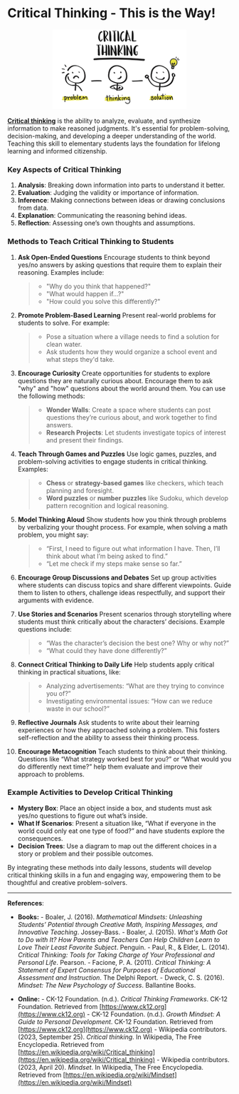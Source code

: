 # **Critical Thinking** - This is the Way!

<div style="text-align: center; background-color: transparent;">
  <img src="../../../assets/images/tools-resources/critical-thinking.00.png" alt="sitedocs" style="width: 300px; max-width: 100%; height: auto;">
</div>

**[Critical thinking](https://iep.utm.edu/critical-thinking/)** is the ability to analyze, evaluate, and synthesize information to make reasoned judgments. It's essential for problem-solving, decision-making, and developing a deeper understanding of the world. Teaching this skill to elementary students lays the foundation for lifelong learning and informed citizenship.



### Key Aspects of Critical Thinking
1. **Analysis**: Breaking down information into parts to understand it better.
2. **Evaluation**: Judging the validity or importance of information.
3. **Inference**: Making connections between ideas or drawing conclusions from data.
4. **Explanation**: Communicating the reasoning behind ideas.
5. **Reflection**: Assessing one’s own thoughts and assumptions.

### Methods to Teach Critical Thinking to Students

1. **Ask Open-Ended Questions**
   Encourage students to think beyond yes/no answers by asking questions that require them to explain their reasoning. Examples include:
   > - "Why do you think that happened?"
   > - "What would happen if…?"
   > - "How could you solve this differently?"

2. **Promote Problem-Based Learning**
   Present real-world problems for students to solve. For example:
   > - Pose a situation where a village needs to find a solution for clean water.
   > - Ask students how they would organize a school event and what steps they'd take.

3. **Encourage Curiosity**
   Create opportunities for students to explore questions they are naturally curious about. Encourage them to ask "why" and "how" questions about the world around them. You can use the following methods:
   > - **Wonder Walls**: Create a space where students can post questions they’re curious about, and work together to find answers.
   > - **Research Projects**: Let students investigate topics of interest and present their findings.

4. **Teach Through Games and Puzzles**
   Use logic games, puzzles, and problem-solving activities to engage students in critical thinking. Examples:
   > - **Chess** or **strategy-based games** like checkers, which teach planning and foresight.
   > - **Word puzzles** or **number puzzles** like Sudoku, which develop pattern recognition and logical reasoning.

5. **Model Thinking Aloud**
   Show students how you think through problems by verbalizing your thought process. For example, when solving a math problem, you might say:
   > - “First, I need to figure out what information I have. Then, I’ll think about what I’m being asked to find.”
   > - “Let me check if my steps make sense so far.”

6. **Encourage Group Discussions and Debates**
   Set up group activities where students can discuss topics and share different viewpoints. Guide them to listen to others, challenge ideas respectfully, and support their arguments with evidence.

7. **Use Stories and Scenarios**
   Present scenarios through storytelling where students must think critically about the characters’ decisions. Example questions include:
   > - “Was the character’s decision the best one? Why or why not?”
   > - “What could they have done differently?”

8. **Connect Critical Thinking to Daily Life**
   Help students apply critical thinking in practical situations, like:
   > - Analyzing advertisements: “What are they trying to convince you of?”
   > - Investigating environmental issues: “How can we reduce waste in our school?”

9. **Reflective Journals**
   Ask students to write about their learning experiences or how they approached solving a problem. This fosters self-reflection and the ability to assess their thinking process.

10. **Encourage Metacognition**
   Teach students to think about their thinking. Questions like “What strategy worked best for you?” or “What would you do differently next time?” help them evaluate and improve their approach to problems.

### Example Activities to Develop Critical Thinking

- **Mystery Box**: Place an object inside a box, and students must ask yes/no questions to figure out what’s inside.
- **What If Scenarios**: Present a situation like, “What if everyone in the world could only eat one type of food?” and have students explore the consequences.
- **Decision Trees**: Use a diagram to map out the different choices in a story or problem and their possible outcomes.

By integrating these methods into daily lessons, students will develop critical thinking skills in a fun and engaging way, empowering them to be thoughtful and creative problem-solvers.

---

**References**:

* **Books:**
      - Boaler, J. (2016). *Mathematical Mindsets: Unleashing Students’ Potential through Creative Math, Inspiring Messages, and Innovative Teaching*. Jossey-Bass.
      - Boaler, J. (2015). *What's Math Got to Do with It? How Parents and Teachers Can Help Children Learn to Love Their Least Favorite Subject*. Penguin.
      - Paul, R., & Elder, L. (2014). *Critical Thinking: Tools for Taking Charge of Your Professional and Personal Life*. Pearson.
      - Facione, P. A. (2011). *Critical Thinking: A Statement of Expert Consensus for Purposes of Educational Assessment and Instruction*. The Delphi Report.
      - Dweck, C. S. (2016). *Mindset: The New Psychology of Success*. Ballantine Books.

* **Online:**
      - CK-12 Foundation. (n.d.). *Critical Thinking Frameworks*. CK-12 Foundation. Retrieved from [https://www.ck12.org](https://www.ck12.org)
      - CK-12 Foundation. (n.d.). *Growth Mindset: A Guide to Personal Development*. CK-12 Foundation. Retrieved from [https://www.ck12.org](https://www.ck12.org)
      - Wikipedia contributors. (2023, September 25). *Critical thinking*. In Wikipedia, The Free Encyclopedia. Retrieved from [https://en.wikipedia.org/wiki/Critical_thinking](https://en.wikipedia.org/wiki/Critical_thinking)
      - Wikipedia contributors. (2023, April 20). *Mindset*. In Wikipedia, The Free Encyclopedia. Retrieved from [https://en.wikipedia.org/wiki/Mindset](https://en.wikipedia.org/wiki/Mindset)
